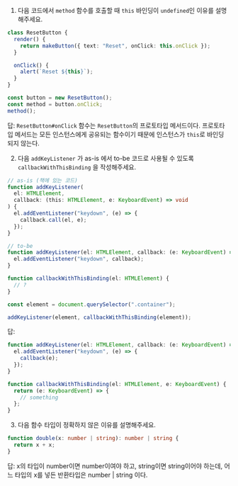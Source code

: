 1. 다음 코드에서 `method` 함수를 호출할 때 `this` 바인딩이 `undefined`인 이유를 설명해주세요.

```typescript
class ResetButton {
  render() {
    return makeButton({ text: "Reset", onClick: this.onClick });
  }

  onClick() {
    alert(`Reset ${this}`);
  }
}

const button = new ResetButton();
const method = button.onClick;
method();
```

답: `ResetButton#onClick` 함수는 `ResetButton`의 프로토타입 메서드이다. 프로토타입 메서드는 모든 인스턴스에게 공유되는 함수이기 때문에 인스턴스가 `this`로 바인딩 되지 않는다.

2. 다음 `addKeyListener` 가 as-is 에서 to-be 코드로 사용될 수 있도록 `callbackWithThisBinding` 을 작성해주세요.

```typescript
// as-is (책에 있는 코드)
function addKeyListener(
  el: HTMLElement,
  callback: (this: HTMLElement, e: KeyboardEvent) => void
) {
  el.addEventListener("keydown", (e) => {
    callback.call(el, e);
  });
}

// to-be
function addKeyListener(el: HTMLElement, callback: (e: KeyboardEvent) => void) {
  el.addEventListener("keydown", callback);
}

function callbackWithThisBinding(el: HTMLElement) {
  // ?
}

const element = document.querySelector(".container");

addKeyListener(element, callbackWithThisBinding(element));
```

답:

```typescript
function addKeyListener(el: HTMLElement, callback: (e: KeyboardEvent) => void) {
  el.addEventListener("keydown", (e) => {
    callback(e);
  });
}

function callbackWithThisBinding(el: HTMLElement, e: KeyboardEvent) {
  return (e: KeyboardEvent) => {
    // something
  };
}
```

3. 다음 함수 타입이 정확하지 않은 이유를 설명해주세요.

```typescript
function double(x: number | string): number | string {
  return x + x;
}
```

답: x의 타입이 number이면 number이여야 하고, string이면 string이어야 하는데, 어느 타입의 x를 넣든 반환타입은 number | string 이다.
